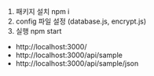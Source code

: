 1. 패키지 설치
   npm i
2. config 파일 설정 (database.js, encrypt.js)
3. 실행
   npm start

- http://localhost:3000/ 
- http://localhost:3000/api/sample 
- http://localhost:3000/api/sample/json 
